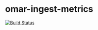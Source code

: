 # omar-ingest-metrics

[![Build Status](https://jenkins.radiantbluecloud.com/buildStatus/icon?job=omar-ingest-metrics-dev)]("#")
